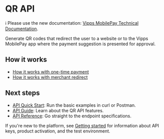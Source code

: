 <!-- START_METADATA
---
title: Introduction to the QR API
sidebar_label: Introduction
sidebar_position: 1
hide_table_of_contents: true
description: Use the QR API generate QR codes that redirect the user to a website or app.
pagination_next: null
pagination_prev: null
---
END_METADATA -->

# QR API

<!-- START_COMMENT -->
ℹ️ Please use the new documentation:
[Vipps MobilePay Technical Documentation](https://developer.vippsmobilepay.com/docs/APIs/qr-api).
<!-- END_COMMENT -->

Generate QR codes that redirect the user to a website or to the Vipps MobilePay app where the payment suggestion is presented for approval.

## How it works

* [How it works with one-time payment](./how-it-works/qr-one-time-payment-api-howitworks.md)
* [How it works with merchant redirect](./how-it-works/qr-merchant-redirect-api-howitworks.md)

## Next steps

* [API Quick Start](vipps-qr-api-quick-start.md): Run the basic examples in curl or Postman.
* [API Guide](vipps-qr-api.md): Learn about the QR API features.
* [API Reference](https://developer.vippsmobilepay.com/api/qr): Go straight to the endpoint specifications.

If you're new to the platform, see
[Getting started](https://developer.vippsmobilepay.com/docs/getting-started/)
for information about API keys, product activation, and the test environment.
